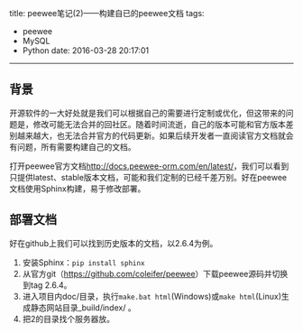 title: peewee笔记(2)——构建自已的peewee文档
tags: 
- peewee
- MySQL
- Python
date: 2016-03-28 20:17:01

----------------

## 背景

开源软件的一大好处就是我们可以根据自己的需要进行定制或优化，但这带来的问题是，修改可能无法合并的回社区。随着时间流逝，自己的版本可能和官方版本差别越来越大，也无法合并官方的代码更新。如果后续开发者一直阅读官方文档就会有问题，所有需要构建自己的文档。

打开peewee官方文档<http://docs.peewee-orm.com/en/latest/>，我们可以看到只提供latest、stable版本文档，可能和我们定制的已经千差万别。好在peewee文档使用Sphinx构建，易于修改部署。
<!-- more --> 
## 部署文档
好在github上我们可以找到历史版本的文档，以2.6.4为例。
1. 安装Sphinx：`pip install sphinx`
2. 从官方git（<https://github.com/coleifer/peewee>）下载peewee源码并切换到tag 2.6.4。
3. 进入项目内doc/目录，执行`make.bat html`(Windows)或`make html`(Linux)生成静态网站目录_build/index/ 。
4. 把2的目录找个服务器放。
